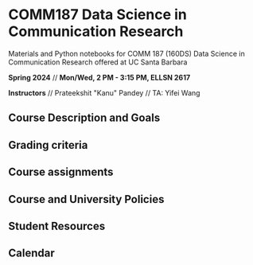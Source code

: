 # COMM187 Data Science in Communication Research
Materials and Python notebooks for COMM 187 (160DS) Data Science in Communication Research offered at UC Santa Barbara

**Spring 2024** // **Mon/Wed, 2 PM - 3:15 PM, ELLSN 2617**

**Instructors** //
Prateekshit "Kanu" Pandey //
TA: Yifei Wang

## Course Description and Goals

## Grading criteria

## Course assignments

## Course and University Policies

## Student Resources

## Calendar
